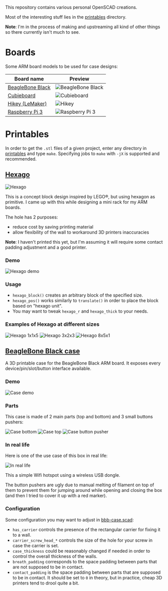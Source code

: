 This repository contains various personal OpenSCAD creations.

Most of the interesting stuff lies in the [printables](printables) directory.

**Note**: I'm in the process of making and upstreaming all kind of other things
so there currently isn't much to see.


Boards
======

Some ARM board models to be used for case designs:

| Board name                                      | Preview                                      |
| ----------------------------------------------- | -------------------------------------------- |
| [BeagleBone Black](boards/bbb/bbb.scad)         | ![BeagleBone Black](img/bbb/bbb.gif)         |
| [Cubieboard](boards/cubieboard/cubieboard.scad) | ![Cubieboard](img/cubieboard/cubieboard.gif) |
| [Hikey (LeMaker)](boards/hikey/hikey.scad)      | ![Hikey](img/hikey/hikey.gif)                |
| [Raspberry Pi 3](boards/rpi3/rpi3.scad)         | ![Raspberry Pi 3](img/rpi3/rpi3.gif)         |


Printables
==============

In order to get the `.stl` files of a given project, enter any directory in
[printables](printables/) and type `make`. Specifying jobs to `make` with `-jX`
is supported and recommended.


[Hexago](printables/hexago/hexago.scad)
---------------------------------------

![Hexago](img/hexago/hexago-1x1x1.png)

This is a concept block design inspired by LEGO®, but using hexagon as
primitive. I came up with this while designing a mini rack for my ARM boards.

The hole has 2 purposes:
- reduce cost by saving printing material
- allow flexibility of the wall to workaround 3D printers inaccuracies

**Note**: I haven't printed this yet, but I'm assuming it will require some
contact padding adjustment and a good printer.

### Demo

![Hexago demo](img/hexago/hexago.gif)

### Usage

- `hexago_block()` creates an arbitrary block of the specified size.
- `hexago_pos()` works similarly to `translate()` in order to place the block
  based on "hexago unit".
- You may want to tweak `hexago_r` and `hexago_thick` to your needs.

### Examples of Hexago at different sizes

![Hexago 1x1x5](img/hexago/hexago-1x1x5.png)
![Hexago 3x2x3](img/hexago/hexago-3x2x3.png)
![Hexago 8x5x1](img/hexago/hexago-8x5x1.png)


[BeagleBone Black case](printables/bbb-case/bbb-case.scad)
----------------------------------------------------------

A 3D printable case for the BeagleBone Black ARM board. It exposes every
device/pin/slot/button interface available.

### Demo

![Case demo](img/bbb-case/bbb-case.gif)

### Parts

This case is made of 2 main parts (top and bottom) and 3 small buttons pushers:

![Case bottom](img/bbb-case/bbb-case-bottom.png)
![Case top](img/bbb-case/bbb-case-top.png)
![Case button pusher](img/bbb-case/bbb-case-btnpusher.png)

### In real life

Here is one of the use case of this box in real life:

![In real life](img/bbb-case/real-life.jpg)

This a simple Wifi hotspot using a wireless USB dongle.

The button pushers are ugly due to manual melting of filament on top of them to
prevent them for jumping around while opening and closing the box (and then I
tried to cover it up with a red marker).

### Configuration

Some configuration you may want to adjust in [bbb-case.scad](printables/bbb-case/bbb-case.scad):

- `has_carrier` controls the presence of the rectangular carrier for fixing it
  to a wall.
- `carrier_screw_head_*` controls the size of the hole for your screw in case
  the carrier is set.
- `case_thickness` could be reasonably changed if needed in order to control
  the overall thickness of the walls.
- `breath_padding` corresponds to the space padding between parts that are not
  supposed to be in contact.
- `contact_padding` is the space padding between parts that are supposed to be
  in contact. It should be set to `0` in theory, but in practice, cheap 3D
  printers tend to drool quite a bit.
